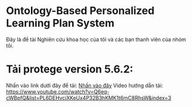 # Ontology-Based Personalized Learning Plan System
Đây là đề tài Nghiên cứu khoa học của tôi và các bạn thanh viên của nhóm tôi.

# Tải protege version 5.6.2:
Nhấn vào link dưới đây để tải: [Nhấn vào đây]( https://github.com/protegeproject/protege-distribution/releases)
Video hướng dẫn tải: https://www.youtube.com/watch?v=Q6eq-cWBpfQ&list=PL6DEHvciXKeUx4P32B3hKMK1t6mC8RhsW&index=3

